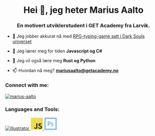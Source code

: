 <h1 align="center">Hei 👋, jeg heter Marius Aalto</h1>
<h3 align="center">En motivert utviklerstudent i GET Academy fra Larvik.</h3>

- 🔭 Jeg jobber akkurat nå med [RPG-typing-game satt i Dark Souls universet](https://github.com/aaltofar/TypeSoulsApp)

- 🌱 Jeg lærer meg for tiden **Javascript og C#**

- 🌱 Jeg vil også lære meg **Rust og Python**

- 📫 Hvordan nå meg? **mariusaalto@getacademy.no**

<h3 align="left">Connect with me:</h3>
<p align="left">
<a href="https://linkedin.com/in/marius-aalto-7549531a2/" target="blank"><img align="center" src="https://raw.githubusercontent.com/rahuldkjain/github-profile-readme-generator/master/src/images/icons/Social/linked-in-alt.svg" alt="marius-aalto" height="30" width="40" /></a>
</p>

<h3 align="left">Languages and Tools:</h3>
<p align="left"> <a href="https://www.adobe.com/in/products/illustrator.html" target="_blank" rel="noreferrer"> <img src="https://www.vectorlogo.zone/logos/adobe_illustrator/adobe_illustrator-icon.svg" alt="illustrator" width="40" height="40"/> </a> <a href="https://developer.mozilla.org/en-US/docs/Web/JavaScript" target="_blank" rel="noreferrer"> <img src="https://raw.githubusercontent.com/devicons/devicon/master/icons/javascript/javascript-original.svg" alt="javascript" width="40" height="40"/> </a> <a href="https://www.photoshop.com/en" target="_blank" rel="noreferrer"> <img src="https://raw.githubusercontent.com/devicons/devicon/master/icons/photoshop/photoshop-line.svg" alt="photoshop" width="40" height="40"/> </a> </p>

